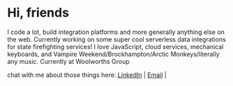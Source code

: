 # Hi, friends
I code a lot, build integration platforms and more generally anything else on the web. Currently working on some super cool serverless data integrations for state firefighting services! I love JavaScript, cloud services, mechanical keyboards, and Vampire Weekend/Brockhampton/Arctic Monkeys/literally any music.  Currently at Woolworths Group

chat with me about those things here: [LinkedIn](www.linkedin.com/in/pranavmore) | [Email](mailto:pm@pranavmore.dev) |
